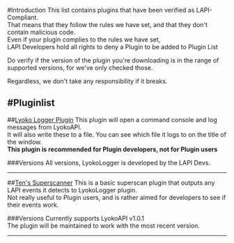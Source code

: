 #Introduction
This list contains plugins that have been verified as LAPI-Compliant.<br>
That means that they follow the rules we have set, and that they don't contain malicious code.<br>
Even if your plugin complies to the rules we have set,<br>
LAPI Developers hold all rights to deny a Plugin to be added to Plugin List<br>

Do verify if the version of the plugin you're downloading is in the range of supported versions, for we've only checked those.<br>

Regardless, we don't take any responsibility if it breaks.<br>

#Pluginlist
---
##[Lyoko Logger Plugin](https://github.com/LyokoAPI/LyokoLoggerPlugin)
This plugin will open a command console and log messages from LyokoAPI.<br>
It will also write these to a file. You can see which file it logs to on the title of the window.<br>
**This plugin is recommended for Plugin developers, not for Plugin users**

###Versions
All versions, LyokoLogger is developed by the LAPI Devs.<br>

---
##[Ten's Superscanner](https://github.com/TenDRILLL/TenSuperscan)
This is a basic superscan plugin that outputs any LAPI events it detects to LyokoLogger plugin.<br>
Not really useful to Plugin users, and is rather aimed for developers to see if their events work.

###Versions
Currently supports LyokoAPI v1.0.1<br>
The plugin will be maintained to work with the most recent version.<br>

---
